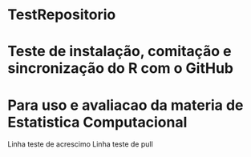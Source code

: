 # TestRepositorio
# Teste de instalação, comitação e sincronização do R com o GitHub
# Para uso e avaliacao da materia de Estatistica Computacional
Linha teste de acrescimo
Linha teste de pull
